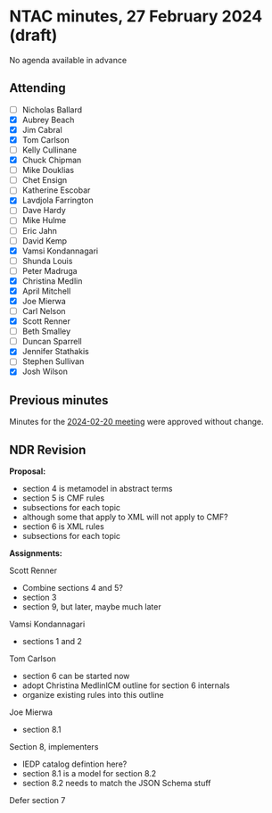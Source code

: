 # NTAC minutes, 27 February 2024 (draft)

No agenda available in advance

## Attending

- [ ] Nicholas Ballard
- [x] Aubrey Beach
- [x] Jim Cabral
- [x] Tom Carlson
- [ ] Kelly Cullinane
- [x] Chuck Chipman
- [ ] Mike Douklias
- [ ] Chet Ensign
- [ ] Katherine Escobar
- [x] Lavdjola Farrington
- [ ] Dave Hardy
- [ ] Mike Hulme
- [ ] Eric Jahn
- [ ] David Kemp
- [x] Vamsi Kondannagari
- [ ] Shunda Louis
- [ ] Peter Madruga
- [x] Christina Medlin
- [x] April Mitchell
- [x] Joe Mierwa
- [ ] Carl Nelson
- [x] Scott Renner
- [ ] Beth Smalley
- [ ] Duncan Sparrell
- [x] Jennifer Stathakis
- [ ] Stephen Sullivan
- [x] Josh Wilson

## Previous minutes

Minutes for the [2024-02-20 meeting](2024-02-20-minutes.md) were approved without change.

## NDR Revision

**Proposal:**

- section 4 is metamodel in abstract terms
- section 5 is CMF rules
- subsections for each topic
- although some that apply to XML will not apply to CMF?
- section 6 is XML rules
- subsections for each topic

**Assignments:**

Scott Renner
* Combine sections 4 and 5?
* section 3
* section 9, but later, maybe much later

Vamsi Kondannagari
* sections 1 and 2

Tom Carlson
* section 6 can be started now
* adopt Christina MedlinlCM outline for section 6 internals
* organize existing rules into this outline

Joe Mierwa

* section 8.1

Section 8, implementers

* IEDP catalog defintion here?
* section 8.1 is a model for section 8.2
* section 8.2 needs to match the JSON Schema stuff

Defer section 7

